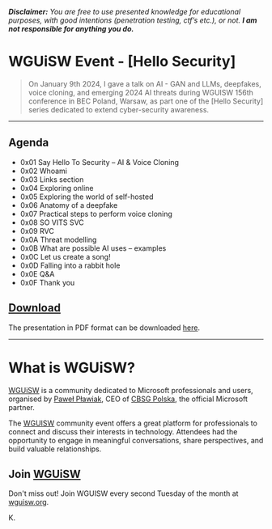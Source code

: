 **_Disclaimer:_** _You are free to use presented knowledge for educational purposes, with good intentions (penetration testing, ctf’s etc.), or not._ **_I am not responsible for anything you do._**

# WGUiSW Event - [Hello Security]

> On January 9th 2024, I gave a talk on AI - GAN and LLMs, deepfakes, voice cloning, and emerging 2024 AI threats during WGUISW 156th conference in BEC Poland, Warsaw, as part one of the [Hello Security] series dedicated to extend cyber-security awareness.

---

## Agenda

- 0x01 Say Hello To Security – AI & Voice Cloning 
- 0x02 Whoami
- 0x03 Links section
- 0x04 Exploring online
- 0x05 Exploring the world of self-hosted
- 0x06 Anatomy of a deepfake
- 0x07 Practical steps to perform voice cloning 
- 0x08 SO VITS SVC
- 0x09 RVC
- 0x0A Threat modelling
- 0x0B What are possible AI uses – examples
- 0x0C Let us create a song!
- 0x0D Falling into a rabbit hole
- 0x0E Q&A
- 0x0F Thank you

## [Download](assets/Say_Hello_to_Security_AI_and_Voice_Cloning_2024.pdf "Download")

The presentation in PDF format can be downloaded [here](assets/Say_Hello_to_Security_AI_and_Voice_Cloning_2024.pdf "here").

---
# What is WGUiSW?

[WGUiSW](http://www.wguisw.org) is a community dedicated to Microsoft professionals and users, organised by [Paweł Pławiak](https://www.linkedin.com/in/pplawiak/), CEO of [CBSG Polska](https://www.cbsg.pl/), the official Microsoft partner.

The [WGUISW](http://www.wguisw.org) community event offers a great platform for professionals to connect and discuss their interests in technology. Attendees had the opportunity to engage in meaningful conversations, share perspectives, and build valuable relationships.

## Join [WGUiSW](http://www.wguisw.org)
Don't miss out! Join WGUISW every second Tuesday of the month at [wguisw.org](http://www.wguisw.org).

K.